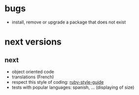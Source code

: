 # bugs

* install, remove or upgrade a package that does not exist

# next versions

## next

* object oriented code
* translations (French)
* respect this style of coding: [ruby-style-guide](https://github.com/bbatsov/ruby-style-guide)
* tests with popular languages: spanish, ... (displaying of size)
